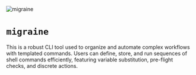 ![migraine](https://github.com/user-attachments/assets/1f1f90d0-3a85-44c8-b84a-b23838bf35c2)

# `migraine`

This is a robust CLI tool used to organize and automate complex workflows with templated commands. Users can define, store, and run sequences of shell commands efficiently, featuring variable substitution, pre-flight checks, and discrete actions.


